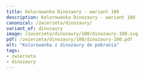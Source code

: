 ```yaml
---
title: Kolorowanka Dinozaury - wariant 100
description: Kolorowanka Dinozaury - wariant 100
canonical: /zwierzeta/dinozaury/
variant_of: dinozaury
image: /zwierzeta/dinozaury/100/dinozaury-100.svg
pdf: /zwierzeta/dinozaury/100/dinozaury-100.pdf
alt: "Kolorowanka z dinozaury do pobrania"
tags:
- zwierzeta
- dinozaury
---
```


